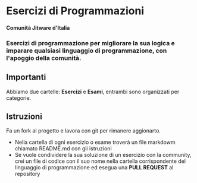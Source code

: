 # Esercizi di Programmazioni
#### Comunità Jitware d'Italia

### Esercizi di programmazione per migliorare la sua logica e imparare qualsiasi linguaggio di programmazione, con l'apoggio della comunità.

## Importanti
Abbiamo due cartelle: **Esercizi** e **Esami**, entrambi sono organizzati per categorie.

## Istruzioni
Fa un fork al progetto e lavora con git per rimanere aggionarto.
- Nella cartella di ogni esercizio o esame troverà un file markdowm chiamato README.md con gli istruzioni
- Se vuole condividere la sua soluzione di un esercizio con la community, crei un file di codice con il suo nome nella cartella corrispondente del linguaggio di programmazione ed esegua una **PULL REQUEST** al repository

